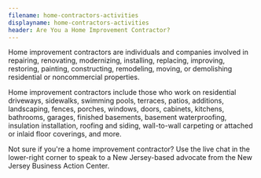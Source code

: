 ```yaml
---
filename: home-contractors-activities
displayname: home-contractors-activities
header: Are You a Home Improvement Contractor?
---
```


Home improvement contractors are individuals and companies involved in repairing, renovating, modernizing, installing, replacing, improving, restoring, painting, constructing, remodeling, moving, or demolishing residential or noncommercial properties.

Home improvement contractors include those who work on residential driveways, sidewalks, swimming pools, terraces, patios, additions, landscaping, fences, porches, windows, doors, cabinets, kitchens, bathrooms, garages, finished basements, basement waterproofing, insulation installation, roofing and siding, wall-to-wall carpeting or attached or inlaid floor coverings, and more.

Not sure if you're a home improvement contractor? Use the live chat in the lower-right corner to speak to a New Jersey-based advocate from the New Jersey Business Action Center.
